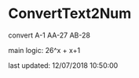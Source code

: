 # ConvertText2Num
convert A-1 AA-27 AB-28

main logic: 26^x + x+1

last updated: 12/07/2018 10:50:00